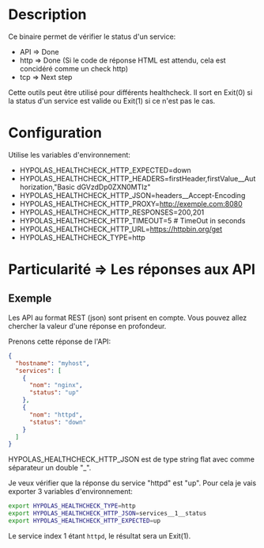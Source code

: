 # Description

Ce binaire permet de vérifier le status d'un service:

- API => Done
- http => Done (Si le code de réponse HTML est attendu, cela est concidéré comme un check http)
- tcp => Next step

Cette outils peut être utilisé pour différents healthcheck. Il sort en Exit(0) si la status d'un service est valide ou Exit(1) si ce n'est pas le cas.

# Configuration

Utilise les variables d'environnement:

- HYPOLAS_HEALTHCHECK_HTTP_EXPECTED=down
- HYPOLAS_HEALTHCHECK_HTTP_HEADERS=firstHeader,firstValue\_\_Authorization,"Basic dGVzdDp0ZXN0MTIz"
- HYPOLAS_HEALTHCHECK_HTTP_JSON=headers\_\_Accept-Encoding
- HYPOLAS_HEALTHCHECK_HTTP_PROXY=http://exemple.com:8080
- HYPOLAS_HEALTHCHECK_HTTP_RESPONSES=200,201
- HYPOLAS_HEALTHCHECK_HTTP_TIMEOUT=5 # TimeOut in seconds
- HYPOLAS_HEALTHCHECK_HTTP_URL=https://httpbin.org/get
- HYPOLAS_HEALTHCHECK_TYPE=http

# Particularité => Les réponses aux API

## Exemple

Les API au format REST (json) sont prisent en compte. Vous pouvez allez chercher la valeur d'une réponse en profondeur.

Prenons cette réponse de l'API:

```json
{
  "hostname": "myhost",
  "services": [
    {
      "nom": "nginx",
      "status": "up"
    },
    {
      "nom": "httpd",
      "status": "down"
    }
  ]
}
```

HYPOLAS_HEALTHCHECK_HTTP_JSON est de type string flat avec comme séparateur un double "\_".

Je veux vérifier que la réponse du service "httpd" est "up". Pour cela je vais exporter 3 variables d'environnement:

```bash
export HYPOLAS_HEALTHCHECK_TYPE=http
export HYPOLAS_HEALTHCHECK_HTTP_JSON=services__1__status
export HYPOLAS_HEALTHCHECK_HTTP_EXPECTED=up
```

Le service index 1 étant `httpd`, le résultat sera un Exit(1).
